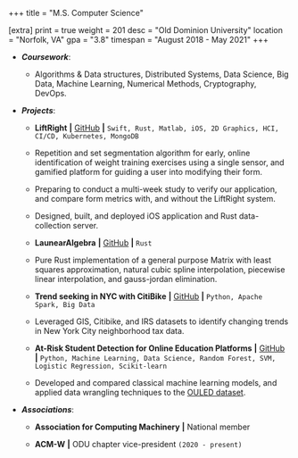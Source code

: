 +++
title = "M.S. Computer Science"

[extra]
print = true
weight = 201
desc = "Old Dominion University"
location = "Norfolk, VA"
gpa = "3.8"
timespan = "August 2018 - May 2021"
+++
* ___Coursework___:
  * Algorithms & Data structures, Distributed Systems, Data Science, Big Data, Machine Learning, Numerical Methods, Cryptography, DevOps.

* ___Projects___:
  * __LiftRight__ __\|__ [GitHub](https://github.com/LiftRight) __\|__ `Swift, Rust, Matlab, iOS, 2D Graphics, HCI, CI/CD, Kubernetes, MongoDB`
  * Repetition and set segmentation algorithm for early, online identification of weight training exercises using a single sensor, and gamified platform for guiding a user into modifying their form.
  * Preparing to conduct a multi-week study to verify our application, and compare form metrics with, and without the LiftRight system.
  * Designed, built, and deployed iOS application and Rust data-collection server.

  * __LaunearAlgebra__ __\|__ [GitHub](https://github.com/lamalex/launearalgebra) __\|__ `Rust`
  * Pure Rust implementation of a general purpose Matrix with least squares approximation, natural cubic spline interpolation, piecewise linear interpolation, and gauss-jordan elimination.

  * __Trend seeking in NYC with CitiBike__ __\|__ [GitHub](https://github.com/lamalex/cs724-bigdata-capstone) __\|__ `Python, Apache Spark, Big Data`
  * Leveraged GIS, Citibike, and IRS datasets to identify changing trends in New York City neighborhood tax data.

  * __At-Risk Student Detection for Online Education Platforms__ __\|__ [GitHub](https://github.com/lamalex/cs773-datamining-capstone) __\|__ `Python, Machine Learning, Data Science, Random Forest, SVM, Logistic Regression, Scikit-learn`
  * Developed and compared classical machine learning models, and applied data wrangling techniques to the [OULED dataset](https://analyse.kmi.open.ac.uk/open_dataset).

* ___Associations___:
  * __Association for Computing Machinery__ __\|__ National member

  * __ACM-W__ __\|__ ODU chapter vice-president `(2020 - present)`
